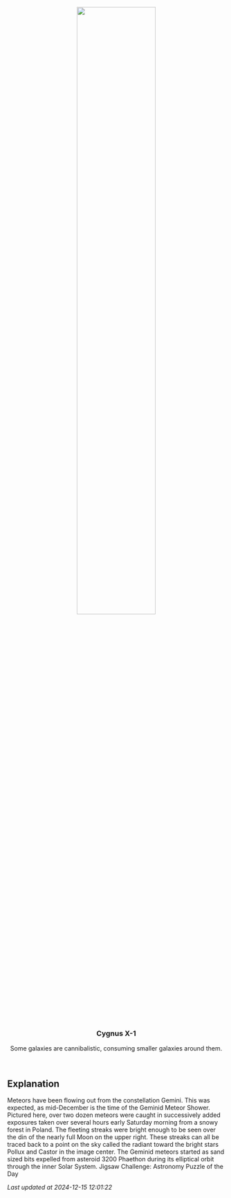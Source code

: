 <p align='center'>
    <img src='https://apod.nasa.gov/apod/image/2412/Geminids_Kurak_960.jpg' width='60%' />
    <h3 align="center">Cygnus X-1</h3>
    <p align="center">Some galaxies are cannibalistic, consuming smaller galaxies around them.</p>
</p>
<br/>

Explanation
--
Meteors have been flowing out from the constellation Gemini.  This was expected, as mid-December is the time of the Geminid Meteor Shower.  Pictured here, over two dozen meteors were caught in successively added exposures taken over several hours early Saturday morning from a snowy forest in Poland. The fleeting streaks were bright enough to be seen over the din of the nearly full Moon on the upper right. These streaks can all be traced back to a point on the sky called the radiant toward the bright stars Pollux and Castor in the image center. The Geminid meteors started as sand sized bits expelled from asteroid 3200 Phaethon during its elliptical orbit through the inner Solar System.    Jigsaw Challenge: Astronomy Puzzle of the Day


*Last updated at 2024-12-15 12:01:22*
